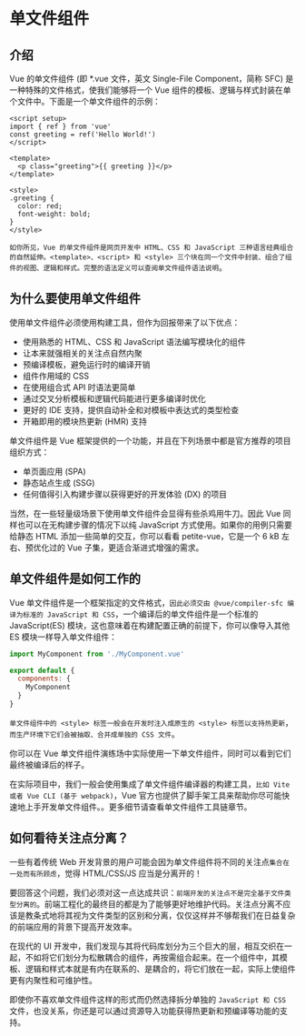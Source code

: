 # 单文件组件

## 介绍

Vue 的单文件组件 (即 *.vue 文件，英文 Single-File Component，简称 SFC) 是一种特殊的文件格式，使我们能够将一个 Vue 组件的模板、逻辑与样式封装在单个文件中。下面是一个单文件组件的示例：

```vue
<script setup>
import { ref } from 'vue'
const greeting = ref('Hello World!')
</script>

<template>
  <p class="greeting">{{ greeting }}</p>
</template>

<style>
.greeting {
  color: red;
  font-weight: bold;
}
</style>
```
`如你所见，Vue 的单文件组件是网页开发中 HTML、CSS 和 JavaScript 三种语言经典组合的自然延伸。<template>、<script> 和 <style> 三个块在同一个文件中封装、组合了组件的视图、逻辑和样式。完整的语法定义可以查阅单文件组件语法说明`。

## 为什么要使用单文件组件

使用单文件组件必须使用构建工具，但作为回报带来了以下优点：

- 使用熟悉的 HTML、CSS 和 JavaScript 语法编写模块化的组件
- 让本来就强相关的关注点自然内聚
- 预编译模板，避免运行时的编译开销
- 组件作用域的 CSS
- 在使用组合式 API 时语法更简单
- 通过交叉分析模板和逻辑代码能进行更多编译时优化
- 更好的 IDE 支持，提供自动补全和对模板中表达式的类型检查
- 开箱即用的模块热更新 (HMR) 支持

单文件组件是 Vue 框架提供的一个功能，并且在下列场景中都是官方推荐的项目组织方式：

- 单页面应用 (SPA)
- 静态站点生成 (SSG)
- 任何值得引入构建步骤以获得更好的开发体验 (DX) 的项目

当然，在一些轻量级场景下使用单文件组件会显得有些杀鸡用牛刀。因此 Vue 同样也可以在无构建步骤的情况下以纯 JavaScript 方式使用。如果你的用例只需要给静态 HTML 添加一些简单的交互，你可以看看 petite-vue，它是一个 6 kB 左右、预优化过的 Vue 子集，更适合渐进式增强的需求。

## 单文件组件是如何工作的​

Vue 单文件组件是一个框架指定的文件格式，`因此必须交由 @vue/compiler-sfc 编译为标准的 JavaScript 和 CSS`，一个编译后的单文件组件是一个标准的 JavaScript(ES) 模块，这也意味着在构建配置正确的前提下，你可以像导入其他 ES 模块一样导入单文件组件：

```js
import MyComponent from './MyComponent.vue'

export default {
  components: {
    MyComponent
  }
}
```

`单文件组件中的 <style> 标签一般会在开发时注入成原生的 <style> 标签以支持热更新`，`而生产环境下它们会被抽取、合并成单独的 CSS 文件`。

你可以在 Vue 单文件组件演练场中实际使用一下单文件组件，同时可以看到它们最终被编译后的样子。

在实际项目中，我们一般会使用集成了单文件组件编译器的构建工具，`比如 Vite 或者 Vue CLI (基于 webpack)`，Vue 官方也提供了脚手架工具来帮助你尽可能快速地上手开发单文件组件。。更多细节请查看单文件组件工具链章节。

## 如何看待关注点分离？

一些有着传统 Web 开发背景的用户可能会因为单文件组件将不同的关注点`集合在一处而有所顾虑`，觉得 HTML/CSS/JS 应当是分离开的！

要回答这个问题，我们必须对这一点达成共识：`前端开发的关注点不是完全基于文件类型分离的`。前端工程化的最终目的都是为了能够更好地维护代码。关注点分离不应该是教条式地将其视为文件类型的区别和分离，仅仅这样并不够帮我们在日益复杂的前端应用的背景下提高开发效率。

在现代的 UI 开发中，我们发现与其将代码库划分为三个巨大的层，相互交织在一起，不如将它们划分为松散耦合的组件，再按需组合起来。在一个组件中，其模板、逻辑和样式本就是有内在联系的、是耦合的，将它们放在一起，实际上使组件更有内聚性和可维护性。

即使你不喜欢单文件组件这样的形式而仍然选择拆分单独的 `JavaScript 和 CSS` 文件，也没关系，你还是可以通过资源导入功能获得热更新和预编译等功能的支持。

